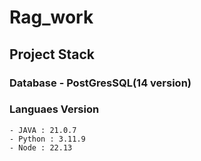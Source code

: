 # Rag_work

## Project Stack

### Database - PostGresSQL(14 version)

### Languaes Version
    - JAVA : 21.0.7
    - Python : 3.11.9
    - Node : 22.13
